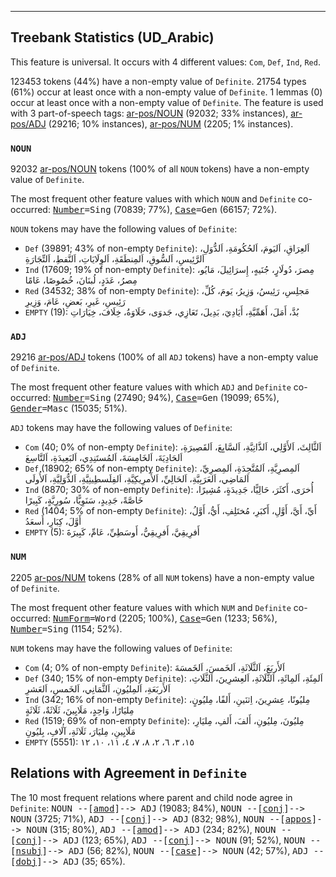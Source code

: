 

--------------------------------------------------------------------------------

## Treebank Statistics (UD_Arabic)

This feature is universal.
It occurs with 4 different values: `Com`, `Def`, `Ind`, `Red`.

123453 tokens (44%) have a non-empty value of `Definite`.
21754 types (61%) occur at least once with a non-empty value of `Definite`.
1 lemmas (0) occur at least once with a non-empty value of `Definite`.
The feature is used with 3 part-of-speech tags: [ar-pos/NOUN]() (92032; 33% instances), [ar-pos/ADJ]() (29216; 10% instances), [ar-pos/NUM]() (2205; 1% instances).

### `NOUN`

92032 [ar-pos/NOUN]() tokens (100% of all `NOUN` tokens) have a non-empty value of `Definite`.

The most frequent other feature values with which `NOUN` and `Definite` co-occurred: <tt><a href="Number.html">Number</a>=Sing</tt> (70839; 77%), <tt><a href="Case.html">Case</a>=Gen</tt> (66157; 72%).

`NOUN` tokens may have the following values of `Definite`:

* `Def` (39891; 43% of non-empty `Definite`): اَلعِرَاقِ، اَليَومَ، اَلحُكُومَةِ، اَلدُّوَلِ، اَلرَّئِيسِ، اَلسُّوقِ، اَلمِنطَقَةِ، اَلوِلَايَاتِ، اَلنَّفطِ، اَلتِّجَارَةِ
* `Ind` (17609; 19% of non-empty `Definite`): مِصرَ، دُولَارٍ، جُنَيهٍ، إِسرَائِيلَ، مَايُو، مِصرُ، عَدَدٍ، لُبنَانَ، خُصُوصًا، عَامًا
* `Red` (34532; 38% of non-empty `Definite`): مَجلِسِ، رَئِيسُ، وَزِيرُ، يَومَ، كُلِّ، رَئِيسِ، غَيرِ، بَعضِ، عَامَ، وَزِيرِ
* `EMPTY` (19): بُدَّ، أَمَلَ، أَهَمِّيَّةِ، أَيَادِيَ، بَدِيلَ، تَعَازِي، جَدوَى، حَلَاوَةُ، خِلَافَ، خِيَارَاتِ

### `ADJ`

29216 [ar-pos/ADJ]() tokens (100% of all `ADJ` tokens) have a non-empty value of `Definite`.

The most frequent other feature values with which `ADJ` and `Definite` co-occurred: <tt><a href="Number.html">Number</a>=Sing</tt> (27490; 94%), <tt><a href="Case.html">Case</a>=Gen</tt> (19099; 65%), <tt><a href="Gender.html">Gender</a>=Masc</tt> (15035; 51%).

`ADJ` tokens may have the following values of `Definite`:

* `Com` (40; 0% of non-empty `Definite`): اَلثَّالِثَ، اَلأَوَّلِي، اَلذَّاتِيَّةِ، اَلسَّابِعَ، اَلقَصِيرَةِ، اَلحَادِيَةَ، اَلخَامِسَةَ، اَلمُستَنِدِي، اَلبَعِيدَةِ، اَلتَّاسِعَ
* `Def` (18902; 65% of non-empty `Definite`): اَلمِصرِيَّةِ، اَلمُتَّحِدَةِ، اَلمِصرِيِّ، اَلمَاضِي، اَلعَرَبِيَّةِ، اَلحَالِيِّ، اَلأَمرِيكِيَّةِ، اَلفِلَسطِينِيَّةِ، اَلدُّوَلِيَّةِ، اَلأُولَى
* `Ind` (8870; 30% of non-empty `Definite`): أُخرَى، أَكثَرَ، حَالِيًّا، جَدِيدَةٍ، مُشِيرًا، خَاصَّةً، جَدِيدٍ، سَنَوِيًّا، سُورِيَّةٍ، كَبِيرًا
* `Red` (1404; 5% of non-empty `Definite`): أَيِّ، أَيَّ، أَوَّلِ، أَكبَرِ، مُختَلِفِ، أَيُّ، أَوَّلُ، أَوَّلَ، كِبَارِ، أَسعَدُ
* `EMPTY` (5): أَفرِيقِيَّ، أَفرِيقِيُّ، أَوسَطِيِّ، عَامِّ، كَبِيرَةَ

### `NUM`

2205 [ar-pos/NUM]() tokens (28% of all `NUM` tokens) have a non-empty value of `Definite`.

The most frequent other feature values with which `NUM` and `Definite` co-occurred: <tt><a href="NumForm.html">NumForm</a>=Word</tt> (2205; 100%), <tt><a href="Case.html">Case</a>=Gen</tt> (1233; 56%), <tt><a href="Number.html">Number</a>=Sing</tt> (1154; 52%).

`NUM` tokens may have the following values of `Definite`:

* `Com` (4; 0% of non-empty `Definite`): اَلأَربَعَ، اَلثَّلَاثَةِ، اَلخَمسَ، اَلخَمسَةَ
* `Def` (340; 15% of non-empty `Definite`): اَلمِئَةِ، اَلمِائَةِ، اَلثَّلَاثَةِ، اَلعِشرِينَ، اَلثَّلَاثِ، اَلأَربَعَةِ، اَلمِليُونِ، اَلثَّمَانِي، اَلخَمسِ، اَلعَشرِ
* `Ind` (342; 16% of non-empty `Definite`): مِليُونًا، عِشرِينَ، اِثنَينِ، أَلفًا، مِليُونٍ، مِليَارًا، وَاحِدٍ، مَلَايِينَ، ثَلَاثَةٌ، ثَلَاثَةٍ
* `Red` (1519; 69% of non-empty `Definite`): مِليُونَ، مِليُونِ، أَلفَ، أَلفِ، مِليَارِ، مَلَايِينِ، مِليَارَ، ثَلَاثَةِ، آلَافِ، بِليُونِ
* `EMPTY` (5551): ١٥، ٣، ٦، ٢، ٨، ٧، ٤، ١١، ١٠، ١٢

## Relations with Agreement in `Definite`

The 10 most frequent relations where parent and child node agree in `Definite`:
<tt>NOUN --[<a href="../dep/amod.html">amod</a>]--> ADJ</tt> (19083; 84%),
<tt>NOUN --[<a href="../dep/conj.html">conj</a>]--> NOUN</tt> (3725; 71%),
<tt>ADJ --[<a href="../dep/conj.html">conj</a>]--> ADJ</tt> (832; 98%),
<tt>NOUN --[<a href="../dep/appos.html">appos</a>]--> NOUN</tt> (315; 80%),
<tt>ADJ --[<a href="../dep/amod.html">amod</a>]--> ADJ</tt> (234; 82%),
<tt>NOUN --[<a href="../dep/conj.html">conj</a>]--> ADJ</tt> (123; 65%),
<tt>ADJ --[<a href="../dep/conj.html">conj</a>]--> NOUN</tt> (91; 52%),
<tt>NOUN --[<a href="../dep/nsubj.html">nsubj</a>]--> ADJ</tt> (56; 82%),
<tt>NOUN --[<a href="../dep/case.html">case</a>]--> NOUN</tt> (42; 57%),
<tt>ADJ --[<a href="../dep/dobj.html">dobj</a>]--> ADJ</tt> (35; 65%).

